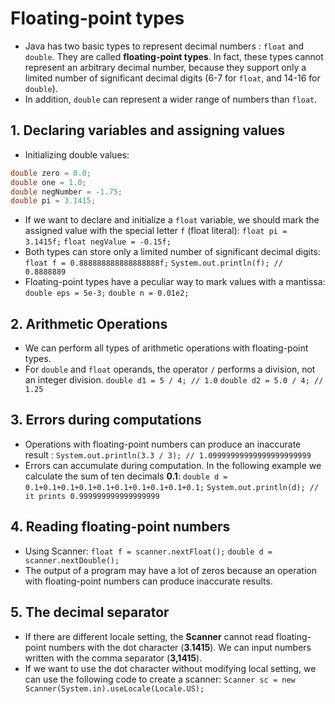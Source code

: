 # Floating-point types
* Java has two basic types to represent decimal numbers : `float` and `double`. They are called **floating-point types**.  In fact, these types cannot represent an arbitrary decimal number, because they support only a limited number of significant decimal digits (6-7 for `float`, and 14-16 for `double`).
* In addition, `double` can represent a wider range of numbers than `float`.

## 1. Declaring variables and assigning values
* Initializing double values:
```java
double zero = 0.0;
double one = 1.0;
double negNumber = -1.75;
double pi = 3.1415;
```
* If we want to declare and initialize a `float` variable, we should mark the assigned value with the special letter `f` (float literal):
`float pi = 3.1415f;`
`float negValue = -0.15f;`
* Both types can store only a limited number of significant decimal digits:
`float f = 0.888888888888888888f;`
`System.out.println(f); // 0.8888889`
* Floating-point types have a peculiar way to mark values with a mantissa:
`double eps = 5e-3;`
`double n = 0.01e2;`

## 2. Arithmetic Operations
* We can perform all types of arithmetic operations with floating-point types.
* For `double` and `float` operands, the operator `/` performs a division, not an integer division.
`double d1 = 5 / 4; // 1.0`
`double d2 = 5.0 / 4; // 1.25`

## 3. Errors during computations
* Operations with floating-point numbers can produce an inaccurate result :
`System.out.println(3.3 / 3); // 1.09999999999999999999999`
* Errors can accumulate during computation. In the following example we calculate the sum of ten decimals **0.1**:
`double d = 0.1+0.1+0.1+0.1+0.1+0.1+0.1+0.1+0.1+0.1;`
`System.out.println(d); // it prints 0.999999999999999999`

## 4. Reading floating-point numbers
* Using Scanner:
`float f = scanner.nextFloat();`
`double d = scanner.nextDouble();`
* The output of a program may have a lot of zeros because an operation with floating-point numbers can produce inaccurate results.

## 5. The decimal separator
* If there are different locale setting, the **Scanner** cannot read floating-point numbers with the dot character (**3.1415**). We can input numbers written with the comma separator (**3,1415**).
* If we want to use the dot character without modifying local setting, we can use the following code to create a scanner:
`Scanner sc = new Scanner(System.in).useLocale(Locale.US);`
